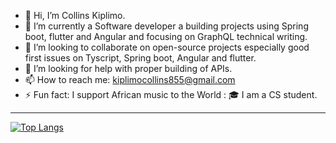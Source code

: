 - 👋 Hi, I’m Collins Kiplimo.
- 🔭 I’m currently a Software developer a building projects using Spring boot, flutter and Angular and focusing on GraphQL technical writing.
- 👯 I’m looking to collaborate on open-source projects especially good first issues on Tyscript, Spring boot, Angular and flutter.
- 🤔 I’m looking for help with proper building of APIs.
- 📫 How to reach me: kiplimocollins855@gmail.com 
- ⚡ Fun fact: I support African music to the World : 🎓 I am a CS student.

 
 ---

[![Top Langs](https://github-readme-stats.vercel.app/api/top-langs/?username=c-kiplimo&layout=compact&theme=vision-friendly-dark)](https://github.com/anuraghazra/github-readme-stats)
